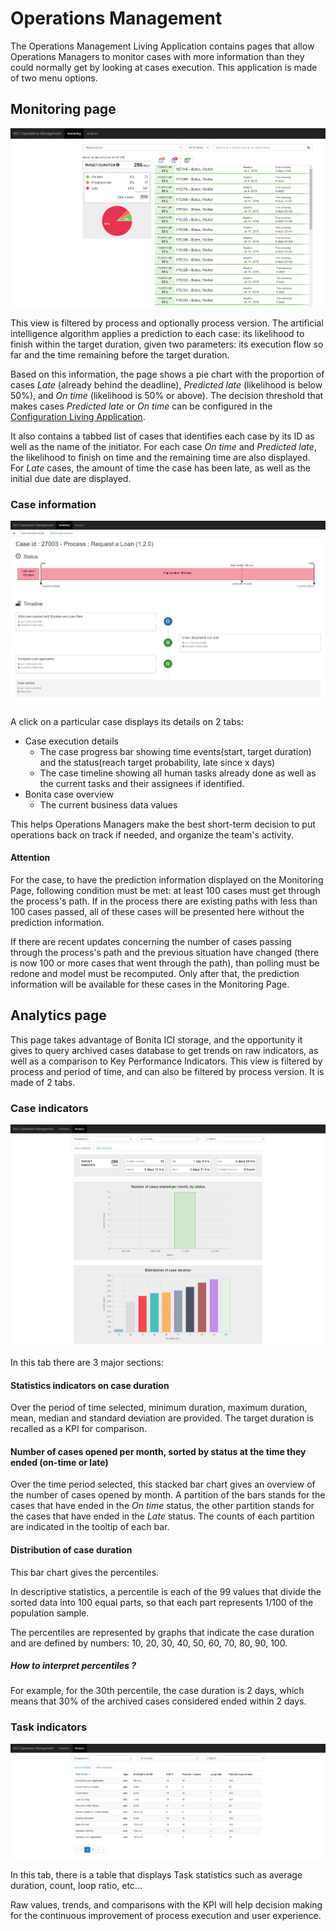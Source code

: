 # Operations Management

The Operations Management Living Application contains pages that allow Operations Managers to monitor cases with more information than they could normally get by looking at cases execution.
This application is made of two menu options.

## Monitoring page

![BICI LA Monitoring](images/la/monitoring_home_on_time.png)

This view is filtered by process and optionally process version.
The artificial intelligence algorithm applies a prediction to each case: its likelihood to finish within the target duration, given two parameters: its execution flow so far and the time remaining before the target duration.

Based on this information, the page shows a pie chart with the proportion of cases *Late* (already behind the deadline), *Predicted late* (likelihood is below 50%), and *On time* (likelihood is 50% or above). 
The decision threshold that makes cases *Predicted late* or *On time* can be configured in the [Configuration Living Application](configure.md). 

It also contains a tabbed list of cases that identifies each case by its ID as well as the name of the initiator. 
For each case *On time* and *Predicted late*, the likelihood to finish on time and the remaining time are also displayed.
For *Late* cases, the amount of time the case has been late, as well as the initial due date are displayed.

### Case information

![BICI LA Monitoring Case Details](images/la/monitoring_case_execution_details.png)

A click on a particular case displays its details on 2 tabs: 
- Case execution details
  - The case progress bar showing time events(start, target duration) and the status(reach target probability, late since x days)
  - The case timeline showing all human tasks already done as well as the current tasks and their assignees if identified.
- Bonita case overview
  - The current business data values

This helps Operations Managers make the best short-term decision to put operations back on track if needed, and organize the team's activity.

#### Attention
For the case, to have the prediction information displayed on the Monitoring Page, following condition must be met: at least 100 cases must get through the process's path.
If in the process there are existing paths with less than 100 cases passed, all of these cases will be presented here without the prediction information.

If there are recent updates concerning the number of cases passing through the process's path and the previous situation have changed (there is now 100 or more cases that went through the path), than polling must be redone and model must be recomputed.
Only after that, the prediction information will be available for these cases in the Monitoring Page.

## Analytics page

This page takes advantage of Bonita ICI storage, and the opportunity it gives to query archived cases database to get trends on raw indicators, as well as a comparison to Key Performance Indicators.
This view is filtered by process and period of time, and can also be filtered by process version.
It is made of 2 tabs.

### Case indicators

![BICI LA Monitoring Case Indicators](images/la/monitoring_analytics_case_indicators.png)

In this tab there are 3 major sections:

#### Statistics indicators on case duration
Over the period of time selected, minimum duration, maximum duration, mean, median and standard deviation are provided.
The target duration is recalled as a KPI for comparison.

#### Number of cases opened per month, sorted by status at the time they ended (on-time or late)
Over the time period selected, this stacked bar chart gives an overview of the number of cases opened by month.
A partition of the bars stands for the cases that have ended in the *On time* status, the other partition stands for the cases that have ended in the *Late* status. The counts of each partition are indicated in the tooltip of each bar. 

#### Distribution of case duration
This bar chart gives the percentiles.

In descriptive statistics, a percentile is each of the 99 values that divide the sorted data into 100 equal parts, so that each part represents 1/100 of the population sample.

The percentiles are represented by graphs that indicate the case duration and are defined by numbers: 10, 20, 30, 40, 50, 60, 70, 80, 90, 100. 

##### How to interpret percentiles ?
For example, for the 30th percentile, the case duration is 2 days, which means that 30% of the archived cases considered ended within 2 days.

### Task indicators

![BICI LA Monitoring Task Indicators](images/la/monitoring_analytics_task_indicators.png)

In this tab, there is a table that displays Task statistics such as average duration, count, loop ratio, etc...

Raw values, trends, and comparisons with the KPI will help decision making for the continuous improvement of process execution and user experience.
